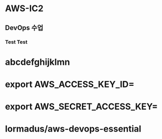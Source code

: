 # AWS-IC2
## DevOps 수업
### Test Test
# abcdefghijklmn
# export AWS_ACCESS_KEY_ID=
# export AWS_SECRET_ACCESS_KEY=

# lormadus/aws-devops-essential

